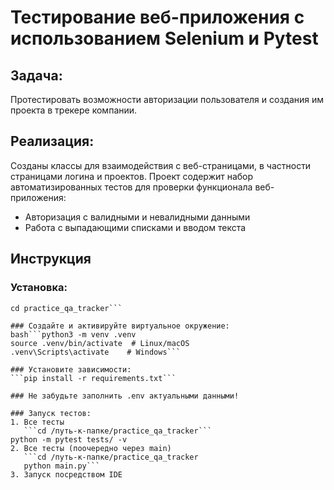 # Тестирование веб-приложения с использованием Selenium и Pytest

## Задача:

Протестировать возможности авторизации пользователя и создания им проекта в трекере компании. 

## Реализация:

Созданы классы для взаимодействия с веб-страницами, в частности страницами логина и проектов.
Проект содержит набор автоматизированных тестов для проверки функционала веб-приложения:

- Авторизация с валидными и невалидными данными
- Работа с выпадающими списками и вводом текста

## Инструкция
### Установка:
```git clone https://github.com/lsoralnolkagel/practice_qa_tracker.git 
cd practice_qa_tracker```

### Создайте и активируйте виртуальное окружение:
bash```python3 -m venv .venv
source .venv/bin/activate  # Linux/macOS
.venv\Scripts\activate    # Windows```

### Установите зависимости:
```pip install -r requirements.txt```

### Не забудьте заполнить .env актуальными данными!

### Запуск тестов:
1. Все тесты
   ```cd /путь-к-папке/practice_qa_tracker```
python -m pytest tests/ -v
2. Все тесты (поочередно через main)
   ```cd /путь-к-папке/practice_qa_tracker
   python main.py```
3. Запуск посредством IDE
   
